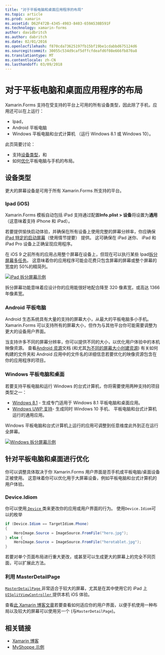 ```yaml
---
title: "对于平板电脑和桌面应用程序的布局"
ms.topic: article
ms.prod: xamarin
ms.assetid: D62F472B-4345-4983-8403-659A538B591F
ms.technology: xamarin-forms
author: davidbritch
ms.author: dabritch
ms.date: 02/01/2016
ms.openlocfilehash: f870cda73625197fb15bf19be1cdabbd675124d6
ms.sourcegitcommit: 30055c534d9caf5dffcfdeafd6f08e666fb870a8
ms.translationtype: MT
ms.contentlocale: zh-CN
ms.lasthandoff: 03/09/2018
---
```

# <a name="layout-for-tablet-and-desktop-apps"></a>对于平板电脑和桌面应用程序的布局

Xamarin.Forms 支持在受支持的平台上可用的所有设备类型，因此除了手机，应用还可以在上运行：

* Ipad，
* Android 平板电脑
* Windows 平板电脑和台式计算机 （运行 Windows 8.1 或 Windows 10）。

此页简要讨论：

* 支持[设备类型](#Device_Types)，和
* 如何[优化](#optimize)平板电脑与手机的布局。

<a name="Device_Types" />

## <a name="device-types"></a>设备类型

更大的屏幕设备是可用于所有 Xamarin.Forms 所支持的平台。

### <a name="ipads-ios"></a>Ipad (iOS)

Xamarin.Forms 模板自动包括 iPad 支持通过配置**Info.plist > 设备**将设置为**通用**（这意味着支持 iPhone 和 iPad）。

若要提供愉快启动体验，并确保在所有设备上使用完整的屏幕分辨率，你应确保[iPad 特定的启动屏幕](~/ios/app-fundamentals/images-icons/launch-screens.md)（使用情节提要） 提供。 这可确保在 iPad 迷你、 iPad 和 iPad Pro 设备上正确呈现应用程序。

在 iOS 9 之前所有的应用占用整个屏幕在设备上，但现在可以执行某些 Ipad[拆分屏幕多任务](~/ios/platform/multitasking.md)。
这意味着你的应用程序可能会花费只包含屏幕的屏幕或整个屏幕的宽度的 50%的精简列。

[![](tablet-images/ipad-sml.png "iPad 拆分屏幕示例")](tablet-images/ipad.png#lightbox "iPad 拆分屏幕示例")

拆分屏幕功能意味着应设计你的应用能很好地配合降至 320 像素宽，或高达 1366年像素宽。

### <a name="android-tablets"></a>Android 平板电脑

Android 生态系统具有大量的支持的屏幕大小，从最大的平板电脑多小手机。 Xamarin.Forms 可以支持所有的屏幕大小，但作为与其他平台你可能需要调整为更大的设备用户界面。

当支持许多不同的屏幕分辨率，你可以提供不同的大小，以优化用户体验中的本机映像资源。
查看[Android 资源](~/android/app-fundamentals/resources-in-android/index.md)文档 (和尤其[为不同的屏幕大小创建资源](~/android/app-fundamentals/resources-in-android/resources-for-varying-screens.md)) 有关如何构建的文件夹和 Android 应用中的文件名的详细信息若要优化的映像资源包含在你的应用程序的项目。

### <a name="windows-tablets-and-desktops"></a>Windows 平板电脑和桌面

若要支持平板电脑和运行 Windows 的台式计算机，你将需要使用两种支持的项目类型之一：

* [Windows 8.1](~/xamarin-forms/platform/windows/installation/tablet.md) -
  生成专门适用于 Windows 8.1 平板电脑和桌面应用。
* [Windows UWP 支持](~/xamarin-forms/platform/windows/installation/universal.md)-
  生成同时 Windows 10 手机、 平板电脑和台式计算机运行的通用应用。

Windows 平板电脑和台式计算机上运行的应用可调整到任意维度此外到正在运行全屏幕。

[![](tablet-images/splitscreen-sml.png "Windows 拆分屏幕示例")](tablet-images/splitscreen.png#lightbox "Windows 拆分屏幕示例")


<a name="optimize" />

## <a name="optimizing-for-tablet-and-desktop"></a>针对平板电脑和桌面进行优化

你可以调整具体取决于你 Xamarin.Forms 用户界面是否手机或平板电脑/桌面设备正被使用。 这意味着你可以优化用于大屏幕设备，例如平板电脑和台式计算机的用户体验。


### <a name="deviceidiom"></a>Device.Idiom

你可以使用[ `Device` ](~/xamarin-forms/platform/device.md)类来更改你的应用或用户界面的行为。 使用`Device.Idiom`可以的枚举

```csharp
if (Device.Idiom == TargetIdiom.Phone)
{
    HeroImage.Source = ImageSource.FromFile("hero.jpg");
} else {
    HeroImage.Source = ImageSource.FromFile("herotablet.jpg");
}
```

若要对单个页面布局进行重大更改，或甚至可以生成更大的屏幕上的完全不同页面，可以扩展此方法。

### <a name="leveraging-masterdetailpage"></a>利用 MasterDetailPage

[ `MasterDetailPage` ](https://developer.xamarin.com/api/type/Xamarin.Forms.MasterDetailPage/)非常适合于较大的屏幕，尤其是在其中使用它的 iPad 上[ `UISplitViewController` ](https://developer.xamarin.com/api/type/UIKit.UISplitViewController/)提供本机 iOS 体验。

查看[此 Xamarin 博客文章](https://blog.xamarin.com/bringing-xamarin-forms-apps-to-tablets/)若要查看如何适应你的用户界面，以便手机使用一种布局以及较大的屏幕可以使用另一个 (与`MasterDetailPage`)。



## <a name="related-links"></a>相关链接

- [Xamarin 博客](https://blog.xamarin.com/bringing-xamarin-forms-apps-to-tablets/)
- [MyShoppe 示例](https://github.com/jamesmontemagno/myshoppe)
